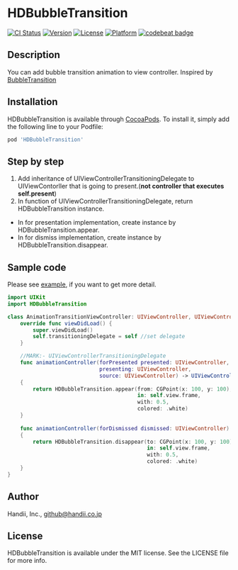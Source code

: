 # HDBubbleTransition

[![CI Status](http://img.shields.io/travis/Handii-inc/HDBubbleTransition.svg?style=flat)](https://travis-ci.org/Handii-inc/HDBubbleTransition)
[![Version](https://img.shields.io/cocoapods/v/HDBubbleTransition.svg?style=flat)](http://cocoapods.org/pods/HDBubbleTransition)
[![License](https://img.shields.io/cocoapods/l/HDBubbleTransition.svg?style=flat)](http://cocoapods.org/pods/HDBubbleTransition)
[![Platform](https://img.shields.io/cocoapods/p/HDBubbleTransition.svg?style=flat)](http://cocoapods.org/pods/HDBubbleTransition)
[![codebeat badge](https://codebeat.co/badges/60741d13-4fdb-4513-ace5-784b48164a60)](https://codebeat.co/projects/github-com-handii-inc-hdbubbletransition-master)

## Description

You can add bubble transition animation to view controller.
Inspired by [BubbleTransition](https://github.com/andreamazz/BubbleTransition)

## Installation

HDBubbleTransition is available through [CocoaPods](http://cocoapods.org). To install it, simply add the following line to your Podfile:

```ruby
pod 'HDBubbleTransition'
```

## Step by step

1. Add inheritance of UIViewControllerTransitioningDelegate to UIViewContorller that is going to present.(__not controller that executes self.present__)
1. In function of UIViewControllerTransitioningDelegate, return HDBubbleTransition instance.
  - In for presentation implementation, create instance by HDBubbleTransition.appear.
  - In for dismiss implementation, create instance by HDBubbleTransition.disappear.

## Sample code
Please see [example](https://github.com/Handii-inc/HDBubbleTransition/tree/master/Example), if you want to get more detail.

```swift
import UIKit
import HDBubbleTransition

class AnimationTransitionViewController: UIViewController, UIViewControllerTransitioningDelegate {
    override func viewDidLoad() {
        super.viewDidLoad()
        self.transitioningDelegate = self //set delegate
    }

    //MARK:- UIViewControllerTransitioningDelegate
    func animationController(forPresented presented: UIViewController,
                             presenting: UIViewController,
                             source: UIViewController) -> UIViewControllerAnimatedTransitioning?
    {
        return HDBubbleTransition.appear(from: CGPoint(x: 100, y: 100),
                                         in: self.view.frame,
                                         with: 0.5,
                                         colored: .white)
    }
    
    func animationController(forDismissed dismissed: UIViewController) -> UIViewControllerAnimatedTransitioning?
    {
        return HDBubbleTransition.disappear(to: CGPoint(x: 100, y: 100),
                                            in: self.view.frame,
                                            with: 0.5,
                                            colored: .white)
    }
}
```

## Author

Handii, Inc., github@handii.co.jp

## License

HDBubbleTransition is available under the MIT license. See the LICENSE file for more info.
